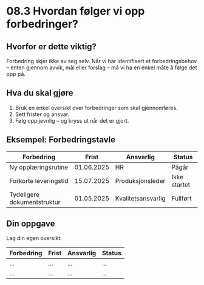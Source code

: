 # 08.3 Hvordan følger vi opp forbedringer?

## Hvorfor er dette viktig?

Forbedring skjer ikke av seg selv. Når vi har identifisert et forbedringsbehov – enten gjennom avvik, mål eller forslag – må vi ha en enkel måte å følge det opp på.

## Hva du skal gjøre

1. Bruk en enkel oversikt over forbedringer som skal gjennomføres.
2. Sett frister og ansvar.
3. Følg opp jevnlig – og kryss ut når det er gjort.

## Eksempel: Forbedringstavle

| Forbedring | Frist | Ansvarlig | Status |
|------------|-------|------------|--------|
| Ny opplæringsrutine | 01.06.2025 | HR | Pågår |
| Forkorte leveringstid | 15.07.2025 | Produksjonsleder | Ikke startet |
| Tydeligere dokumentstruktur | 01.05.2025 | Kvalitetsansvarlig | Fullført |

## Din oppgave

Lag din egen oversikt:

| Forbedring | Frist | Ansvarlig | Status |
|------------|-------|------------|--------|
| ... | ... | ... | ... |
| ... | ... | ... | ... |
